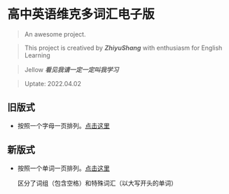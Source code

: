 # 高中英语维克多词汇电子版

> An awesome project.

> This project is creatived by ***ZhiyuShang*** with enthusiasm for English Learning

> Jellow ***看见我请一定一定叫我学习*** 

> Uptate: 2022.04.02

## 旧版式
    
- 按照一个字母一页排列。[点击这里](2/readme.md)
    

## 新版式

- 按照一个单词一页排列。[点击这里](3/readme.md)

    区分了词组（包含空格）和特殊词汇（以大写开头的单词）